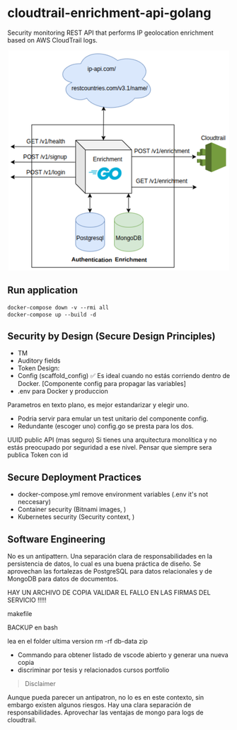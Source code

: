 # cloudtrail-enrichment-api-golang

Security monitoring REST API that performs IP geolocation enrichment based on AWS CloudTrail logs.


<p align="center">
  <img src="diagram.png" width="500"/>
</p>



## Run application

    docker-compose down -v --rmi all
    docker-compose up --build -d

## Security by Design (Secure Design Principles)

- TM
- Auditory fields
- Token Design:
- Config (scaffold_config) ✅ Es ideal cuando no estás corriendo dentro de Docker. [Componente config para propagar las variables]
- .env para Docker y produccion

Parametros en texto plano, es mejor estandarizar y elegir uno.
- Podria servir para emular un test unitario del componente config.
- Redundante (escoger uno) config.go se presta para los dos.


UUID public API (mas seguro)
Si tienes una arquitectura monolítica y no estás preocupado por seguridad a ese nivel.
Pensar que siempre sera publica
Token con id




## Secure Deployment Practices 

- docker-compose.yml remove environment variables (.env it's not neccesary)
- Container security (Bitnami images, )
- Kubernetes security (Security context, )


## Software Engineering

No es un  antipattern. Una separación clara de responsabilidades en la persistencia de datos, lo cual es una buena práctica de diseño. Se  aprovechan las fortalezas de PostgreSQL para datos relacionales y de MongoDB para datos de documentos.


HAY UN ARCHIVO DE COPIA VALIDAR EL FALLO EN LAS FIRMAS DEL SERVICIO !!!!!

makefile

BACKUP en bash

lea en el folder ultima version
rm -rf db-data
zip 

- Commando para obtener listado de vscode abierto y generar una nueva copia
- discriminar por tesis y relacionados cursos portfolio


> Disclaimer

Aunque pueda parecer un antipatron, no lo es en este contexto, sin embargo existen algunos riesgos. Hay una clara separación de responsabilidades. Aprovechar las ventajas de mongo para logs de cloudtrail.





